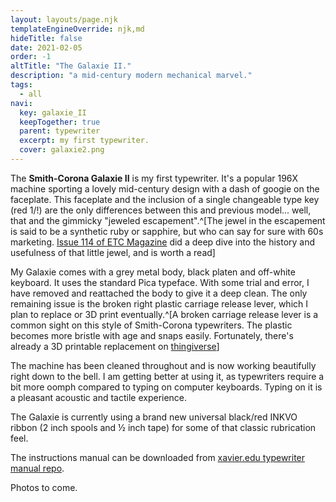 ```yaml
---
layout: layouts/page.njk
templateEngineOverride: njk,md
hideTitle: false
date: 2021-02-05
order: -1
altTitle: "The Galaxie II."
description: "a mid-century modern mechanical marvel."
tags: 
  - all
navi:
  key: galaxie_II
  keepTogether: true
  parent: typewriter
  excerpt: my first typewriter.
  cover: galaxie2.png
---
```


The **Smith-Corona Galaxie II** is my first typewriter. It's a popular 196X machine sporting a lovely mid-century design with a dash of googie on the faceplate. This faceplate and the inclusion of a single changeable type key (red 1/!) are the only differences between this and previous model... well, that and the gimmicky "jeweled escapement".^[The jewel in the escapement is said to be a synthetic ruby or sapphire, but who can say for sure with 60s marketing. [Issue 114 of ETC Magazine](https://etconline.org/backissues/ETC114.pdf) did a deep dive into the history and usefulness of that little jewel, and is worth a read]  

My Galaxie comes with a grey metal body, black platen and off-white keyboard. It uses the standard Pica typeface. With some trial and error, I have removed and reattached the body to give it a deep clean. The only remaining issue is the broken right plastic carriage release lever, which I plan to replace or 3D print eventually.^[A broken carriage release lever is a common sight on this style of Smith-Corona typewriters. The plastic becomes more bristle with age and snaps easily. Fortunately, there's already a 3D printable replacement on [thingiverse](https://www.thingiverse.com/thing:4505915)]

The machine has been cleaned throughout and is now working beautifully right down to the bell. I am getting better at using it, as typewriters require a bit more oomph compared to typing on computer keyboards. Typing on it is a pleasant acoustic and tactile experience. 

The Galaxie is currently using a brand new universal black/red INKVO ribbon (2 inch spools and ½ inch tape) for some of that classic rubrication feel.

The instructions manual can be downloaded from [xavier.edu typewriter manual repo](https://site.xavier.edu/polt/typewriters/tw-manuals.html).

Photos to come.
